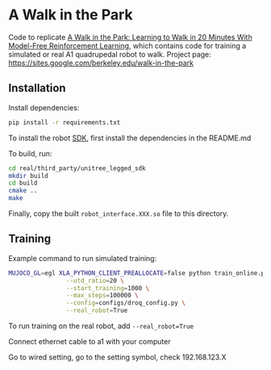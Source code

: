 # A Walk in the Park

Code to replicate [A Walk in the Park: Learning to Walk in 20 Minutes With Model-Free Reinforcement Learning](https://arxiv.org/abs/2208.07860), which contains code for training a simulated or real A1 quadrupedal robot to walk. Project page: https://sites.google.com/berkeley.edu/walk-in-the-park

## Installation

Install dependencies:
```bash
pip install -r requirements.txt
```

To install the robot [SDK](https://github.com/unitreerobotics/unitree_legged_sdk), first install the dependencies in the README.md

To build, run: 
```bash
cd real/third_party/unitree_legged_sdk
mkdir build
cd build
cmake ..
make
``` 

Finally, copy the built `robot_interface.XXX.so` file to this directory.

## Training

Example command to run simulated training:

```bash
MUJOCO_GL=egl XLA_PYTHON_CLIENT_PREALLOCATE=false python train_online.py --env_name=A1Run-v0 \
                --utd_ratio=20 \
                --start_training=1000 \
                --max_steps=100000 \
                --config=configs/droq_config.py \
                --real_robot=True
```

To run training on the real robot, add `--real_robot=True`

Connect ethernet cable to a1 with your computer

Go to wired setting, go to the setting symbol, check 192.168.123.X 

